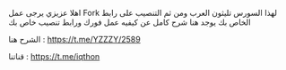 
اهلا عزيزي يرجى عمل Fork لهذا السورس تليثون العرب ومن ثم التنصيب على رابط الخاص بك
يوجد هنا شرح كامل عن كيفيه عمل فورك ورابط تنصيب خاص بك 

الشرح هنا : https://t.me/YZZZY/2589

قناتنا : https://t.me/iqthon

